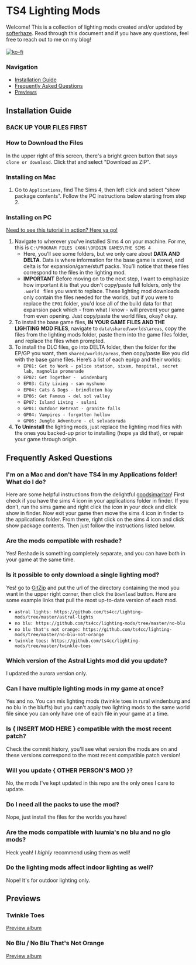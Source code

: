 # TS4 Lighting Mods

Welcome! This is a collection of lighting mods created and/or updated by [softerhaze](https://softerhaze.tumblr.com). Read through this document and if you have any questions, feel free to reach out to me on my blog!<br><br>
[![ko-fi](https://www.ko-fi.com/img/githubbutton_sm.svg)](https://ko-fi.com/N4N8XEK7)

### Navigation
- [Installation Guide](https://github.com/ts4cc/lighting-mods/tree/intialize#installation-guide)
- [Frequently Asked Questions](https://github.com/ts4cc/lighting-mods/tree/intialize#frequently-asked-questions)
- [Previews](https://github.com/ts4cc/lighting-mods/tree/intialize#previews)

## Installation Guide

### BACK UP YOUR FILES FIRST

### How to Download the Files
In the upper right of this screen, there's a bright green button that says `clone or download`. Click that and select "Download as ZIP".

### Installing on Mac

1. Go to `Applications`, find The Sims 4, then left click and select "show  package contents". Follow the PC instructions below starting from step 2.

### Installing on PC

[Need to see this tutorial in action? Here ya go!](https://imgur.com/a/0DaYL0p)

1. Navigate to wherever you’ve installed Sims 4 on your machine. For me, this is `C:\PROGRAM FILES (X86)\ORIGIN GAMES\THE SIMS 4`
    - Here, you’ll see some folders, but we only care about **DATA AND DELTA**. Data is where information for the base game is stored, and delta is for expansion/game/stuff packs. You’ll notice that these files correspond to the files in the lighting mod.
    - **IMPORTANT** Before moving on to the next step, I want to emphasize how important it is that you don't copy/paste full folders, only the `.world ` files you want to replace. These lighting mod downloads only contain the files needed for the worlds, but if you were to replace the `EP01` folder, you'd lose all of the build data for that expansion pack which - from what I know - will prevent your game from even opening. Just copy/paste the world files, okay? okay.
2. To install the base game files, **IN YOUR GAME FILES AND THE LIGHTING MOD FILES**, navigate to `data\shared\worlds\areas`, copy the files from the lighting mods folder, paste them into the game files folder, and replace the files when prompted.
3. To install the DLC files, go into DELTA folder, then the folder for the EP/GP you want, then `shared/worlds/areas`, then copy/paste like you did with the base game files. Here’s a list of each ep/gp and their worlds:
   - `EP01: Get to Work - police station, sixam, hospital, secret lab, magnolia promenade`
   - `EP02: Get Together -  windenburg`
   - `EP03: City Living - san myshuno`
   - `EP04: Cats & Dogs - brindleton bay`
   - `EP06: Get Famous - del sol valley`
   - `EP07: Island Living - sulani`
   - `GP01: Outdoor Retreat - granite falls`
   - `GP04: Vampires - forgotten hollow`
   - `GP06: Jungle Adventure - el selvadorada` 
 4. **To Uninstall** the lighting mods, just replace the lighting mod files with the ones you backed-up prior to installing (hope ya did that), or repair your game through origin. 

## Frequently Asked Questions

### I'm on a Mac and don't have TS4 in my Applications folder! What do I do?
Here are some helpful instructions from the delightful [goodsimaritan](https://goodsimaritan.tumblr.com/)!
First check if you have the sims 4 icon in your applications folder in finder. If you don’t, run the sims game and right click the icon in your dock and click show in finder. Now exit your game then move the sims 4 icon in finder to the applications folder. From there, right click on the sims 4 icon and click show package contents. Then just follow the instructions listed below.

### Are the mods compatible with reshade?
Yes! Reshade is something completely separate, and you can have both in your game at the same time.

### Is it possible to only download a single lighting mod?
Yes! go to [GitZip](http://kinolien.github.io/gitzip/) and put the url of the directory containing the mod you want in the upper right corner, then click the `Download` button. Here are some example links that pull the most up-to-date version of each mod.
 - `astral lights: https://github.com/ts4cc/lighting-mods/tree/master/astral-lights`
 - `no blu: https://github.com/ts4cc/lighting-mods/tree/master/no-blu`
 - `no blu that's not orange: https://github.com/ts4cc/lighting-mods/tree/master/no-blu-not-orange`
 - `twinkle toes: https://github.com/ts4cc/lighting-mods/tree/master/twinkle-toes`

### Which version of the Astral Lights mod did you update?
I updated the aurora version only.

### Can I have multiple lighting mods in my game at once?
Yes and no. You can mix lighting mods (twinkle toes in rural windenburg and no blu in the bluffs) but you can't apply two lighting mods to the same world file since you can only have one of each file in your game at a time.

### Is { INSERT MOD HERE } compatible with the most recent patch?
Check the commit history, you'll see what version the mods are on and these versions correspond to the most recent compatible patch version!

### Will you update { OTHER PERSON'S MOD }?
No, the mods I've kept updated in this repo are the only ones I care to update.

### Do I need all the packs to use the mod?
Nope, just install the files for the worlds you have!

### Are the mods compatible with luumia's no blu and no glo mods?
Heck yeah! I <i>highly</i> recommend using them as well!

### Do the lighting mods affect indoor lighting as well?
Nope! It's for outdoor lighting only.

## Previews

### Twinkle Toes
[Preview album](https://imgur.com/a/poqzHSw)

### No Blu / No Blu That's Not Orange
[Preview album](https://blanksim.tumblr.com/private/183457134877/tumblr_pod3zfy1w01w0hi2t)